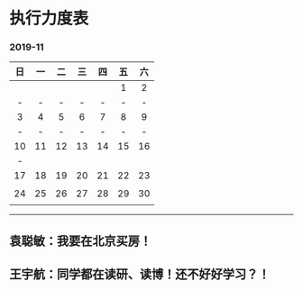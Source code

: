 # 执行力度表

### 2019-11

|  日  |  一  |  二  |  三  |  四  |  五  |  六  |
| :--: | :--: | :--: | :--: | :--: | :--: | :--: |
|      |      |      |      |      |  1   |  2   |
|  -   |  -   |  -   |  -   |  -   |  -   |  -   |
|  3   |  4   |  5   |  6   |  7   |  8   |  9   |
|  -   |  -   |  -   |  -   |  -   |  -   |  -   |
|  10  |  11  |  12  |  13  |  14  |  15  |  16  |
|  -   |      |      |      |      |      |      |
|  17  |  18  |  19  |  20  |  21  |  22  |  23  |
|      |      |      |      |      |      |      |
|  24  |  25  |  26  |  27  |  28  |  29  |  30  |
|      |      |      |      |      |      |      |

------

## 袁聪敏：我要在北京买房！

## 王宇航：同学都在读研、读博！还不好好学习？！

